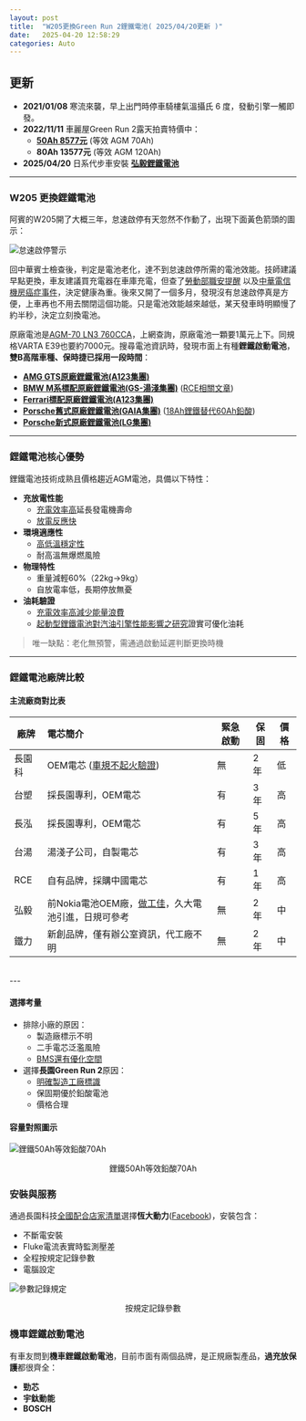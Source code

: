 ```yaml
---
layout: post
title:  "W205更換Green Run 2鋰鐵電池( 2025/04/20更新 )"
date:   2025-04-20 12:58:29
categories: Auto
---
```


## 更新

- **2021/01/08** 寒流來襲，早上出門時停車騎樓氣溫攝氏 6 度，發動引擎一觸即發。
- **2022/11/11** 車麗屋Green Run 2露天拍賣特價中：
  - [**50Ah 8577元**](https://attach.mobile01.com/attach/202211/mobile01-a8d138f07434daf0672d170d37eed41e.jpg) (等效 AGM 70Ah)
  - **80Ah 13577元** (等效 AGM 120Ah)
- **2025/04/20** 日系代步車安裝 [**弘毅鋰鐵電池**](https://1stbenz.github.io/2025/hongy.html)

---

### W205 更換鋰鐵電池

阿賓的W205開了大概三年，怠速啟停有天忽然不作動了，出現下面黃色箭頭的圖示：

![怠速啟停警示](https://attach.mobile01.com/attach/202011/mobile01-2c369a8b0d081e425e22a3473669b8a5.png)

回中華賓士檢查後，判定是電池老化，達不到怠速啟停所需的電池效能。技師建議早點更換，車友建議買充電器在車庫充電，但查了[勞動部職安提醒](https://attach.mobile01.com/attach/202502/mobile01-6c5ca5ccbbc7ea04031edad73b2c469f.jpg) 以及[中華電信機房癌症事件](https://news.cts.com.tw/cts/general/200107/200107050064565.html)，決定健康為重。後來又開了一個多月，發現沒有怠速啟停真是方便，上車再也不用去關閉這個功能。只是電池效能越來越低，某天發車時明顯慢了約半秒，決定立刻換電池。

原廠電池是[AGM-70 LN3 760CCA](https://1stbenz.blogspot.com/2020/12/w205-diy.html)，上網查詢，原廠電池一顆要1萬元上下。同規格VARTA E39也要約7000元。搜尋電池資訊時，發現市面上有種**鋰鐵啟動電池**，**雙B高階車種、保時捷已採用一段時間**：

- [**AMG GTS原廠鋰鐵電池(A123集團)**](https://attach.mobile01.com/attach/202110/mobile01-7d67125b54734bb28d07abf95093443a.jpg)
- [**BMW M系標配原廠鋰鐵電池(GS-湯淺集團)**](https://attach.mobile01.com/attach/202110/mobile01-81d254b7f6918b1eac9aa2a4440fbfca.jpg) ([RCE相關文章](https://www.facebook.com/rce168/posts/3108944749152626/))
- [**Ferrari標配原廠鋰鐵電池(A123集團)**](https://attach.mobile01.com/attach/202501/mobile01-cfe9a7cc7cdd738052e554606b90b83c.png)
- [**Porsche舊式原廠鋰鐵電池(GAIA集團)**](https://attach.mobile01.com/attach/202112/mobile01-151dd2452c8d080349492f0cf7c9923b.jpg) ([18Ah鋰鐵替代60Ah鉛酸](https://www.porsche.com/usa/aboutporsche/pressreleases/pag/?pool=international-de&id=2009-11-23-02))
- [**Porsche新式原廠鋰鐵電池(LG集團)**](https://attach.mobile01.com/attach/202202/mobile01-0d70684543db915e701af1d426ee1423.jpg)

---

### 鋰鐵電池核心優勢
鋰鐵電池技術成熟且價格趨近AGM電池，具備以下特性：
- **充放電性能**  
  - [充電效率高](https://attach.mobile01.com/attach/202111/mobile01-d8c9d0d9da6aecd839d3e3fbe4be1398.png)延長發電機壽命
  - [放電反應快](https://1stbenz.github.io/2025/lithium-vs-lead-analysis.html)  
- **環境適應性**  
  - [高低溫穩定性](https://attach.mobile01.com/attach/202106/mobile01-8aeff577382fa233baa6f5da8eaead0b.png)  
  - 耐高溫無爆燃風險  
- **物理特性**  
  - 重量減輕60%（22kg→9kg）  
  - 自放電率低，長期停放無憂  
- **油耗驗證**  
  - [充電效率高減少能量浪費](https://1stbenz.github.io/2025/car-bms.html)
  - [起動型鋰鐵電池對汽油引擎性能影響之研究](https://attach.mobile01.com/attach/202108/mobile01-be90eec739eb64e5d45690809d60a24e.png)證實可優化油耗  

> 唯一缺點：老化無預警，需通過啟動延遲判斷更換時機  

---

### 鋰鐵電池廠牌比較
#### 主流廠商對比表

| 廠牌 | 電芯簡介 | 緊急啟動 | 保固 | 價格 |
|------|:---------|---------|-----|-----|
| 長園科 | OEM電芯 ([車規不起火驗證](https://diysolarforum.com/resources/highstar-cell-datasheets.340/version/641/download?file=148434)) | 無 | 2 年 | 低 |
| 台塑 | 採長園專利，OEM電芯 | 有 | 3 年 | 高 |
| 長泓 | 採長園專利，OEM電芯 | 有 | 5 年 | 高 |
| 台湯 | 湯淺子公司，自製電芯 | 有 | 3 年 | 高 |
| RCE | 自有品牌，採購中國電芯 | 有 | 1 年 | 高 |
| 弘毅 | 前Nokia電池OEM廠，[做工佳](https://youtu.be/qL8HSL3h-MU)，久大電池引進，日規可參考| 無 | 2 年 | 中 |
| 鐵力 | 新創品牌，僅有辦公室資訊，代工廠不明 | 無 | 2 年 | 中 |

<br>
---

#### 選擇考量
- 排除小廠的原因：  
  - 製造廠標示不明
  - 二手電芯泛濫風險  
  - [BMS還有優化空間](https://attach.mobile01.com/attach/202506/mobile01-963facbc4906f8ea3f5cb93f60bdb36a.png)  
- 選擇**長園Green Run 2**原因：  
  - [明確製造工廠標識](https://www.facebook.com/photo?fbid=1832214710195108&set=a.211963885553540)  
  - 保固期優於鉛酸電池  
  - 價格合理  

#### 容量對照圖示
![鋰鐵50Ah等效鉛酸70Ah](https://attach.mobile01.com/attach/202011/mobile01-81fbeeeaa338e5404d6632e9dbe969f6.jpg)
<center>鋰鐵50Ah等效鉛酸70Ah</center>

### 安裝與服務
通過長園科技[全國配合店家清單](https://www.facebook.com/GreenRunBattery/posts/2765154940462553)選擇**恆大動力**([Facebook](https://www.facebook.com/MegaPowerEnergyTaiwan/))，安裝包含：  
- 不斷電安裝  
- Fluke電流表實時監測壓差  
- 全程按規定記錄參數  
- 電腦設定

![參數記錄規定](https://attach.mobile01.com/attach/202110/mobile01-0ec50e4729271d6a0f8598a384cd1883.jpg)
<center>按規定記錄參數</center>

### 機車鋰鐵啟動電池
有車友問到**機車鋰鐵啟動電池**，目前市面有兩個品牌，是正規廠製產品，**過充放保護**都很齊全：
- **勁芯**
- **宇鈦動能**
- **BOSCH**


